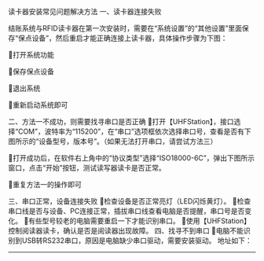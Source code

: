 读卡器安装常见问题解决方法
一、读卡器连接失败


结账系统与RFID读卡器在第一次安装时，需要在“系统设置”的“其他设置”里面保存“保点设备”，然后重启才能正确连接上读卡器，具体操作步骤为下图：

打开系统功能

保存保点设备

退出系统



重新启动系统即可

二、方法一不成功，则需要找寻串口是否正确
打开【UHFStation】，接口选择“COM”，波特率为“115200”，在“串口”选项框依次选择串口号，查看是否有下图所示的“设备型号，版本号”。（如果无法打开串口，请尝试方法三）



打开成功后，在软件右上角中的“协议类型”选择“ISO18000-6C”，弹出下图所示窗口，点击“开始”按钮，测试读写器读卡是否正常。


重复方法一的操作即可

三、串口正常，设备连接失败
检查设备是否正常亮灯（LED闪烁黄灯）。
检查串口线是否与设备、PC连接正常，插拔串口线查看电脑是否提醒，串口号是否变化。
有些型号较老的电脑需要重启一下才能识别串口。
使用【UHFStation】控制阅读器读卡，确认是否是阅读器出现故障。
四、找寻不到串口
电脑不能识别到USB转RS232串口，原因是电脑缺少串口驱动，需要安装驱动。
地址如下：

****



